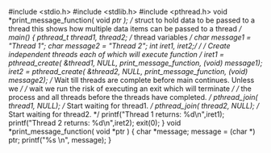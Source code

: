 #include <stdio.h>
#include <stdlib.h>
#include <pthread.h>
void *print_message_function( void *ptr );
/* struct to hold data to be passed to a thread this shows how multiple
data items can be passed to a thread */
main() {
pthread_t thread1, thread2; /* thread variables */
char *message1 = "Thread 1";
char *message2 = "Thread 2";
int iret1, iret2;/* */
/* Create independent threads each of which will execute function */
iret1 = pthread_create( &thread1, NULL,
print_message_function, (void*) message1);
iret2 = pthread_create( &thread2, NULL,
print_message_function, (void*) message2);
/* Wait till threads are complete before main continues. Unless we */
/* wait we run the risk of executing an exit which will terminate */
/* the process and all threads before the threads have completed. */
pthread_join( thread1, NULL); /* Start waiting for thread1. */
pthread_join( thread2, NULL); /* Start waiting for thread2. */
printf("Thread 1 returns: %d\n",iret1);
printf("Thread 2 returns: %d\n",iret2);
exit(0);
}
void *print_message_function( void *ptr ) {
char *message;
message = (char *) ptr;
printf("%s \n", message);
}
